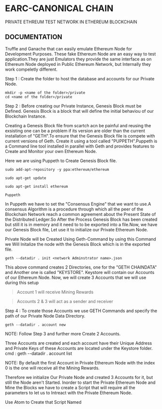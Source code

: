 # EARC-CANONICAL CHAIN 
PRIVATE ETHREUM TEST NETWORK IN ETHEREUM BLOCKCHAIN
## DOCUMENTATION
Truffle and Ganache that can easily emulate Ethereum Node for Development Purposes. These fake Ethereum Node are an easy way to test application.They are just Emulators they provide the same interface as on Ethereum Node deployed in Public Ethereum Network, but Internally they work compeletly different.
  
Step 1 : Create the folder to host the database and accounts for our Private Node.
```
mkdir -p <name of the folder>/private
cd <name of the folder>/private
```
Step 2 : Before creating our Private Instance, Genesis Block must be Defined. Genesis Block is a block that will define the initial behaviou of our Blockchain Instance.

Creating a Genesis Block file from scartch acn be painful and reusing the exsisting one can be a problem if its version are older than the current installation of "GETH".To ensure that the Genesis Block file is compete with current versions of Geth. Create it using a tool called "PUPPETH".Puppeth is a Command line tool installed in parallel with Geth and provides features to Create and Monitor your own Ethereum Node.

Here we are using Puppeth to Create Genesis Block file.
```
sudo add-apt-repository -y ppa:ethereum/ethereum
```
```
sudo apt-get update
```
```
sudo apt-get install ethereum
```
```
Puppeth
```
In Puppeth we have to set the "Consensus Engine" that we want to use.A consensus Algorithm is a procedure through which all the peer of the Blockchain Network reach a common agreement about the Present State of the Distributed Ledger.So After the Process Genesis Block has been created but still it is in memory and it need to to be exported into a file.Now, we have our Genesis Block file, Let use it to initialize our Private Ethereum Node.

Private Node will be Created Using Geth-Command by using this Command we Will Initalize the node with the Genesis Block which is in the exported file.
```
geth --datadir . init <network Adminstrator name>.json
```
This above command creates 2 Directories, one for the "GETH CHAINDATA" and Another one is called "KEYSTORE".
Keystore will contain our Accounts of our Ethereum Node.
Now, we will create 3 Accounts that we will use during this setup
> Account 1 will receive Mining Rewards 

> Accounts 2 & 3 will act as a sender and receiver 

Step 4 : To create those Accounts we use GETH Commands and specify the path of our Private Node Data Directory.
```
geth --datadir . account new
```
NOTE: 
      Follow Step 3 and further more Create 2 Accounts.
      
Three Accounts are created and each account have their Unique Address and Private Keys of these Accounts are located under the Keystore folder.
cmd   : geth --datadir . account list

NOTE:
      By default the first Account in Private Ethereum Node with the index 0 is the one will receive all the Mining Rewards.

Therefore we initialize Our Private Node and created 3 Accounts for it, but still the Node aren't Started.
Inorder to start the Private Ethereum Node and Mine the Blocks we have to create a Script that will require all the parameters to let us to Intreact with the Private Ethereum Node.

Use Atom to Create that Script Named <script name>.sh inside the Private Directory.
cmd   : atom <script name>.sh

##SCRIPT.sh
code  : geth --network id <id of the Ethereum Private Network> --mine --minethreads 2 --datadir "." --nodiscover --rpc --rpcport "8545" --port "30303" --rpccrosdomain --nat "any" --rpcapi eth,web3,personal,net --unlock 0 --password ./password.sec --ipcpath "<path to ipc file>"

NOTE  : 
	Create a password file accordingly
	
Then before running the file <script name>.sh we must turn it into the executable file and run.
cmd   : chmod +x <script name>.sh
      : ./<script name>.sh

So let Start the script, Now terminal shows the list of line says "GENERATING DAG PROGRESS" and in each line it have percentage element that shows the progress of the DAG GENERATION.
DAG (or) Directed Acyclic Graph is a Data Structure is needed by the Ethash Algorithm. DAG is Generated every 30,000 Blocks and Period of 30,000 blocks is called as an "EPOCH".


##ADDITIONAL CONTENT

To attach the Geth Console to the running Node, The below cmd will connect Private Node with the Geth Javascript Console.
cmd   : geth attach
(or)
      : geth console
      
##GETH CONSOLE COMMAND LIST

1. eth.accounts - To display the total no. of accounts in the Private Node with their Address.
2. eth.coinbase - To display the Address of Coinbase Account ( Account which receive Mining rewards ).
3. eth.getBalance(eth.coinbase) - To display the Account balance of Coinbase Account.
4. eth.getBalance(eth.accounts[<index of Account no.>]) - To display the Account balance of specific Account in our Private Node with their respective index no.
5. web3.fromWei(eth.getBalance(eth.coinbase), "ether") - To display the Account balance of Coinbase Account in terms of ETH.
6. web3.fromWei(eth.getBalance(eth.accounts[<index of Account no.>]), "ether") - To display the Account balance of specific Account in our Private Node with their respective index no. in terms of ETH.
7. miner.stop() - To stop Mining Process.
8. miner.start(<no. of threads>) - To restart the Mining Process with no. of threads as its Parameter.
9. net.version - To get info of Chain Id.
10. eth.sendTransaction({from:eth.coinbase,
			  to:eth.accounts[index no.],
			  value:web.toWei(<Transaction Amount>,"ether")}) - To Initiate Transaction.
